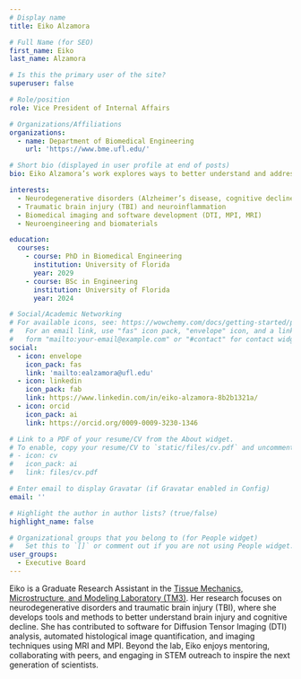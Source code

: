 ```yaml
---
# Display name
title: Eiko Alzamora

# Full Name (for SEO)
first_name: Eiko
last_name: Alzamora

# Is this the primary user of the site?
superuser: false

# Role/position
role: Vice President of Internal Affairs

# Organizations/Affiliations
organizations:
  - name: Department of Biomedical Engineering
    url: 'https://www.bme.ufl.edu/'

# Short bio (displayed in user profile at end of posts)
bio: Eiko Alzamora’s work explores ways to better understand and address brain injury and neurodegenerative disease. She strives to create useful tools and share knowledge while supporting mentorship and outreach in STEM.

interests:
  - Neurodegenerative disorders (Alzheimer’s disease, cognitive decline)
  - Traumatic brain injury (TBI) and neuroinflammation
  - Biomedical imaging and software development (DTI, MPI, MRI)
  - Neuroengineering and biomaterials

education:
  courses:
    - course: PhD in Biomedical Engineering
      institution: University of Florida
      year: 2029
    - course: BSc in Engineering
      institution: University of Florida
      year: 2024

# Social/Academic Networking
# For available icons, see: https://wowchemy.com/docs/getting-started/page-builder/#icons
#   For an email link, use "fas" icon pack, "envelope" icon, and a link in the
#   form "mailto:your-email@example.com" or "#contact" for contact widget.
social:
  - icon: envelope
    icon_pack: fas
    link: 'mailto:ealzamora@ufl.edu'
  - icon: linkedin
    icon_pack: fab
    link: https://www.linkedin.com/in/eiko-alzamora-8b2b1321a/
  - icon: orcid
    icon_pack: ai
    link: https://orcid.org/0009-0009-3230-1346

# Link to a PDF of your resume/CV from the About widget.
# To enable, copy your resume/CV to `static/files/cv.pdf` and uncomment the lines below.
# - icon: cv
#   icon_pack: ai
#   link: files/cv.pdf

# Enter email to display Gravatar (if Gravatar enabled in Config)
email: ''

# Highlight the author in author lists? (true/false)
highlight_name: false

# Organizational groups that you belong to (for People widget)
#   Set this to `[]` or comment out if you are not using People widget.
user_groups:
  - Executive Board
---
```


Eiko is a Graduate Research Assistant in the [Tissue Mechanics, Microstructure, and Modeling Laboratory (TM3)](https://lwilliamslab.org/). Her research focuses on neurodegenerative disorders and traumatic brain injury (TBI), where she develops tools and methods to better understand brain injury and cognitive decline. She has contributed to software for Diffusion Tensor Imaging (DTI) analysis, automated histological image quantification, and imaging techniques using MRI and MPI. Beyond the lab, Eiko enjoys mentoring, collaborating with peers, and engaging in STEM outreach to inspire the next generation of scientists.
